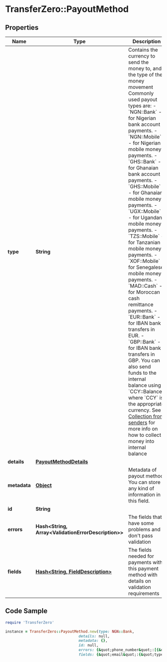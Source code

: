 # TransferZero::PayoutMethod

## Properties

Name | Type | Description | Notes
------------ | ------------- | ------------- | -------------
**type** | **String** | Contains the currency to send the money to, and the type of the money movement  Commonly used payout types are:  - &#x60;NGN::Bank&#x60; - for Nigerian bank account payments. - &#x60;NGN::Mobile&#x60; - for Nigerian mobile money payments. - &#x60;GHS::Bank&#x60; - for Ghanaian bank account payments. - &#x60;GHS::Mobile&#x60; - for Ghanaian mobile money payments. - &#x60;UGX::Mobile&#x60; - for Ugandan mobile money payments. - &#x60;TZS::Mobile&#x60; - for Tanzanian mobile money payments. - &#x60;XOF::Mobile&#x60; - for Senegalese mobile money payments. - &#x60;MAD::Cash&#x60; - for Moroccan cash remittance payments. - &#x60;EUR::Bank&#x60; - for IBAN bank transfers in EUR. - &#x60;GBP::Bank&#x60; - for IBAN bank transfers in GBP.  You can also send funds to the internal balance using &#x60;CCY::Balance&#x60;, where &#x60;CCY&#x60; is the appropriate currency. See [Collection from senders](https://github.com/transferzero/api-documentation/blob/master/additional-features.md#collections-from-senders) for more info on how to collect money into internal balance  | [optional] 
**details** | [**PayoutMethodDetails**](PayoutMethodDetails.md) |  | [optional] 
**metadata** | [**Object**](.md) | Metadata of payout method. You can store any kind of information in this field. | [optional] 
**id** | **String** |  | [optional] 
**errors** | **Hash&lt;String, Array&lt;ValidationErrorDescription&gt;&gt;** | The fields that have some problems and don&#39;t pass validation | [optional] 
**fields** | [**Hash&lt;String, FieldDescription&gt;**](FieldDescription.md) | The fields needed for payments with this payment method with details on validation requirements | [optional] 

## Code Sample

```ruby
require 'TransferZero'

instance = TransferZero::PayoutMethod.new(type: NGN::Bank,
                                 details: null,
                                 metadata: {},
                                 id: null,
                                 errors: {&quot;phone_number&quot;:[{&quot;error&quot;:&quot;invalid&quot;}],&quot;documents&quot;:[{&quot;error&quot;:&quot;blank&quot;}]},
                                 fields: {&quot;email&quot;:{&quot;type&quot;:&quot;input&quot;,&quot;validations&quot;:{&quot;inclusion&quot;:{&quot;in&quot;:{&quot;NI&quot;:&quot;National Id&quot;,&quot;PP&quot;:&quot;Passport&quot;},&quot;allow_blank&quot;:true}}}})
```


